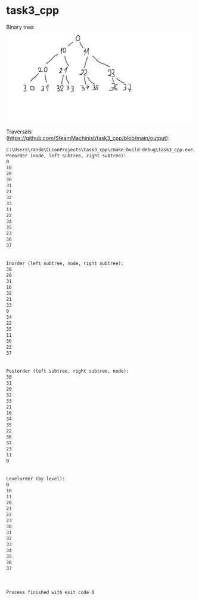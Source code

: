 # task3_cpp

Binary tree:
![tree](https://github.com/SteamMachinist/task3_cpp/blob/main/tree.png)

Traversals (https://github.com/SteamMachinist/task3_cpp/blob/main/output):
```
C:\Users\rando\CLionProjects\task3_cpp\cmake-build-debug\task3_cpp.exe
Preorder (node, left subtree, right subtree):
0
10
20
30
31
21
32
33
11
22
34
35
23
36
37


Inorder (left subtree, node, right subtree):
30
20
31
10
32
21
33
0
34
22
35
11
36
23
37


Postorder (left subtree, right subtree, node):
30
31
20
32
33
21
10
34
35
22
36
37
23
11
0


Levelorder (by level):
0
10
11
20
21
22
23
30
31
32
33
34
35
36
37



Process finished with exit code 0
```
